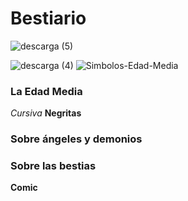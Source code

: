 # Bestiario
![descarga (5)](https://user-images.githubusercontent.com/100175361/155770663-5f3f8f0a-8163-4c73-bafb-1cf72c1ff68c.jpg)

![descarga (4)](https://user-images.githubusercontent.com/100175361/156892880-c6721f57-1672-4eff-8f46-c6b9918ce19c.jpg)
![Simbolos-Edad-Media](https://user-images.githubusercontent.com/100175361/156892891-be51a0b3-5b52-43c0-80a8-2647fda98da5.jpg)
 


### La Edad Media 


*Cursiva* **Negritas** 

### Sobre ángeles y demonios 

### Sobre las bestias

**Comic** 


